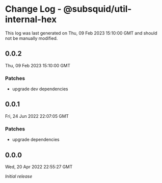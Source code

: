# Change Log - @subsquid/util-internal-hex

This log was last generated on Thu, 09 Feb 2023 15:10:00 GMT and should not be manually modified.

## 0.0.2
Thu, 09 Feb 2023 15:10:00 GMT

### Patches

- upgrade dev dependencies

## 0.0.1
Fri, 24 Jun 2022 22:07:05 GMT

### Patches

- upgrade dependencies

## 0.0.0
Wed, 20 Apr 2022 22:55:27 GMT

_Initial release_

